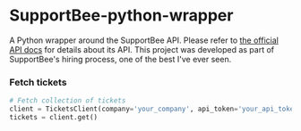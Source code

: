 # SupportBee-python-wrapper
A Python wrapper around the SupportBee API. Please refer to [the official API docs](developers.supportbee.com/api) for details about its API. This project was developed as part of SupportBee's hiring process, one of the best I've ever seen.

### Fetch tickets

```python
# Fetch collection of tickets
client = TicketsClient(company='your_company', api_token='your_api_token')
tickets = client.get()
```
